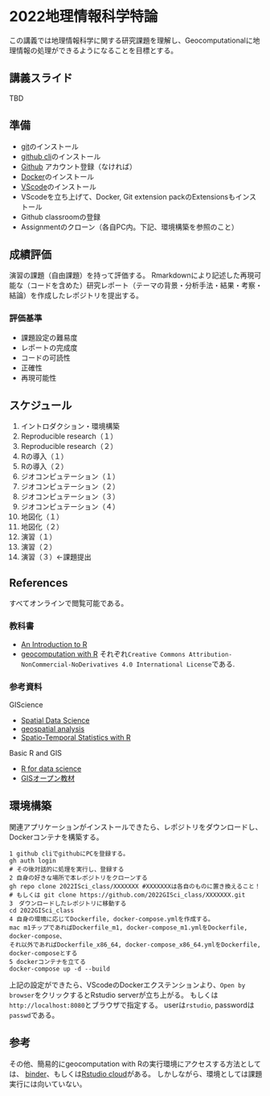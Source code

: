 # 2022地理情報科学特論
この講義では地理情報科学に関する研究課題を理解し、Geocomputationalに地理情報の処理ができるようになることを目標とする。


## 講義スライド
TBD
## 準備
- [git](https://git-scm.com/downloads)のインストール
- [github cli](https://cli.github.com)のインストール
- [Github](https://github.com/) アカウント登録（なければ）
- [Docker](https://docs.docker.com/get-docker/)のインストール
- [VScode](https://code.visualstudio.com)のインストール
- VScodeを立ち上げて、Docker, Git extension packのExtensionsもインストール
- Github classroomの登録
- Assignmentのクローン（各自PC内。下記、環境構築を参照のこと）

## 成績評価
演習の課題（自由課題）を持って評価する。
Rmarkdownにより記述した再現可能な（コードを含めた）研究レポート（テーマの背景・分析手法・結果・考察・結論）を作成したレポジトリを提出する。

### 評価基準
- 課題設定の難易度
- レポートの完成度
- コードの可読性
- 正確性
- 再現可能性

## スケジュール
1. イントロダクション・環境構築
2. Reproducible research（１）
3. Reproducible research（２）
4. Rの導入（１）
5. Rの導入（２）
6. ジオコンピュテーション（１）
7. ジオコンピュテーション（２）
8. ジオコンピュテーション（３）
9. ジオコンピュテーション（４）
10. 地図化（１）
11. 地図化（２）
13. 演習（１）
14. 演習（２）
15. 演習（３）←課題提出

## References
すべてオンラインで閲覧可能である。
### 教科書
- [An Introduction to R](https://intro2r.com)
- [geocomputation with R](https://geocompr.robinlovelace.net/)
それぞれ`Creative Commons Attribution-NonCommercial-NoDerivatives 4.0 International License`である.

### 参考資料
GIScience
- [Spatial Data Science](https://keen-swartz-3146c4.netlify.app/)
- [geospatial analysis](https://spatialanalysisonline.com/HTML/index.html)
- [Spatio-Temporal Statistics with R](https://spacetimewithr.org/)

Basic R and GIS
- [R for data science](https://r4ds.had.co.nz/)
- [GISオープン教材](https://gis-oer.github.io/gitbook/book/)



## 環境構築
関連アプリケーションがインストールできたら、レポジトリをダウンロードし、Dockerコンテナを構築する。

```
1 github cliでgithubにPCを登録する。
gh auth login
# その後対話的に処理を実行し、登録する
2 自身の好きな場所で本レポジトリをクローンする
gh repo clone 2022ISci_class/XXXXXXX #XXXXXXXは各自のものに置き換えること！
# もしくは git clone https://github.com/2022GISci_class/XXXXXXX.git
3　ダウンロードしたレポジトリに移動する
cd 2022GISci_class
4 自身の環境に応じてDockerfile, docker-compose.ymlを作成する。
mac m1チップであればDockerfile_m1, docker-compose_m1.ymlをDockerfile, docker-compose、
それ以外であればDockerfile_x86_64, docker-compose_x86_64.ymlをDockerfile, docker-composeとする
5 dockerコンテナを立てる
docker-compose up -d --build
```

上記の設定ができたら、VScodeのDockerエクステンションより、`Open by browser`をクリックするとRstudio serverが立ち上がる。
もしくは``` http://localhost:8080 ```とブラウザで指定する。
userは`rstudio`, passwordは`passwd`である。


## 参考
その他、簡易的にgeocomputation with Rの実行環境にアクセスする方法としては、
[binder](https://mybinder.org/v2/gh/robinlovelace/geocompr/master?urlpath=rstudio)、もしくは[Rstudio cloud](https://rstudio.cloud/project/1642300)がある。
しかしながら、環境としては課題実行には向いていない。
